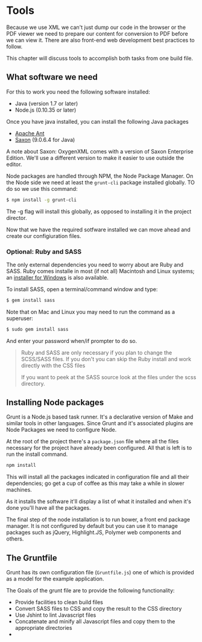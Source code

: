 # Tools

Because we use XML we can't just dump our code in the browser or the PDF viewer we need to prepare our content for conversion to PDF before we can view it.  There are also front-end web development best practices to follow. 

This chapter will discuss tools to accomplish both tasks from one  build file. 

## What software we need

For this to work you need the following software installed:

* Java (version 1.7 or later)
* Node.js (0.10.35 or later)

Once you have java installed, you can install the following Java packages

* [Apache Ant](http://ant.apache.org/bindownload.cgi)
* [Saxon](http://sourceforge.net/projects/saxon/files/latest/download?source=files) (9.0.6.4 for Java)

A note about Saxon: OxygenXML comes with a version of Saxon Enterprise Edition. We'll use a different version to make it easier to use outside the editor. 

Node packages are handled through NPM, the Node Package Manager. On the Node side we need at least the `grunt-cli` package installed globally. TO do so we use this command:

```bash
$ npm install -g grunt-cli
```

The -g flag will install this globally, as opposed to installing it in the project director. 

Now that we have the required sotfware installed we can move ahead and create our configiuration files. 

### Optional: Ruby and SASS

The only external dependencies you need to worry about are Ruby and SASS. Ruby comes installe in most (if not all) Macintosh and Linux systems; an [installer for Windows](http://rubyinstaller.org/) is also available.

To install SASS, open a terminal/command window and type:

```bash
$ gem install sass
```

Note that on Mac and Linux you may need to run the command as a superuser:

```bash
$ sudo gem install sass
```

And enter your password when/if prompter to do so.

> Ruby and SASS are only necessary if you plan to change the SCSS/SASS files. If you don't you can skip the Ruby install and work directly with the CSS files
>
> If you want to peek at the SASS source look at the files under the scss directory. 

## Installing Node packages

Grunt is a Node.js based task runner. It's a declarative version of Make and similar tools in other languages. Since Grunt and it's associated plugins are Node Packages we need to configure Node. 

At the root of the project there's a `package.json` file where all the files necessary for the project have already been configured. All that is left is to run the install command. 

```bash
npm install
```

This will install all the packages indicated in configuration file and all their dependencies; go get a cup of coffee as this may take a while in slower machines.

As it installs the software it'll display a list of what it installed and when it's done you'll have all the packages. 

The final step of the node installation is to run bower, a front end package manager. It is not configured by default but you can use it to manage packages such as jQuery, Highlight.JS, Polymer web components and others.

## The Gruntfile

Grunt has its own configuration file (`Gruntfile.js`) one of which is provided as a model for the example application. 

The Goals of the grunt file are to provide the following functionality:

* Provide facilities to clean build files
* Convert SASS files to CSS and copy the result to the CSS directory
* Use Jshint to lint Javascript files
* Concatenate and minify all Javascript files and copy them to the appropriate directories
* 